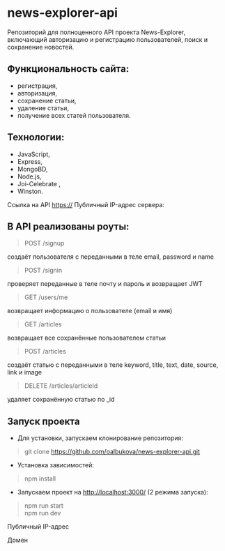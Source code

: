 # news-explorer-api
Репозиторий для полноценного API проекта News-Explorer, включающий авторизацию и регистрацию пользователей, поиск и сохранение новостей.

## Функциональность сайта:

* регистрация,
* авторизация,
* сохранение статьи,
* удаление статьи,
* получение всех статей пользователя.

## Технологии:

* JavaScript,
* Express,
* MongoBD,
* Node.js,
* Joi-Celebrate ,
* Winston.

Ссылка на API <https://>
Публичный IP-адрес сервера: 

## В API реализованы рoуты:

> POST /signup

создаёт пользователя с переданными в теле email, password и name 

> POST /signin

проверяет переданные в теле почту и пароль и возвращает JWT

> GET /users/me

возвращает информацию о пользователе (email и имя)

> GET /articles

возвращает все сохранённые пользователем статьи

> POST /articles

создаёт статью с переданными в теле keyword, title, text, date, source, link и image 

> DELETE /articles/articleId

удаляет сохранённую статью по _id


## Запуск проекта
* Для установки, запускаем клонирование репозитория:
> git clone https://github.com/oalbukova/news-explorer-api.git

* Установка зависимостей:
> npm install

* Запускаем проект на <http://localhost:3000/> (2 режима запуска):
> npm run start  
> npm run dev

Публичный IP-адрес

Домен














